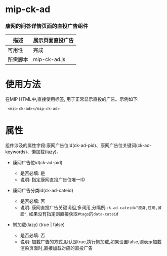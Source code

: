 # mip-ck-ad
### 康网的问答详情页面的直投广告组件

| 描述 | 展示页面直投广告|
|---|---|
|可用性	|完成 |
|所需脚本| mip-ck-ad.js |

# 使用方法

在MIP HTML中,直接使用标签, 用于正常显示直投的广告。示例如下:
```
 <mip-ck-ad></mip-ck-ad>
```


# 属性
组件涉及的属性字段:康网广告位id(ck-ad-pid)、康网广告位关键词(ck-ad-keywords)、懒加载(lazy)。

+ 康网广告位id(ck-ad-pid)
    - 是否必填: 是
    - 说明: 指定康网直投广告位唯一ID
    
+ 康网广告分类id(ck-ad-cateid)
    - 是否必填: 否
    - 说明: 康网直投广告关键词组,多词用,分隔例:`ck-ad-cateid="瘦身,性病,减肥"`, 如果没有指定则直接获取`#tags`的`data-cateid`
    
+ 懒加载(lazy) (true | false)
    - 是否必填: 否
    - 说明: 加载广告的方式,默认是true,执行懒加载,如果设置false,则表示加载渲染页面时,直接加载对应的直投广告
